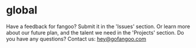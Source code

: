 # global
Have a feedback for fangoo? Submit it in the 'Issues' section. Or learn more about our future plan, and the talent we need in the 'Projects' section. Do you have any questions? Contact us: hey@gofangoo.com
